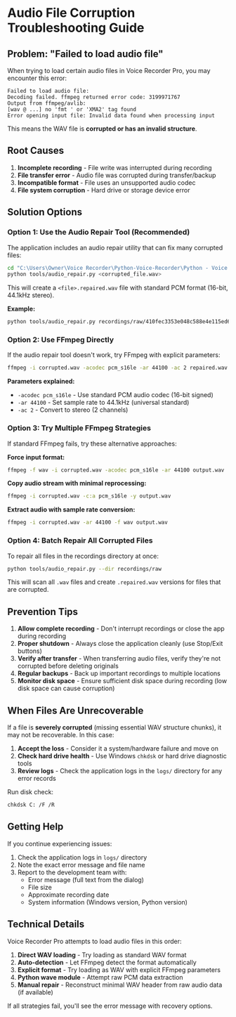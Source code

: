 # Audio File Corruption Troubleshooting Guide

## Problem: "Failed to load audio file"

When trying to load certain audio files in Voice Recorder Pro, you may encounter this error:

```
Failed to load audio file: 
Decoding failed. ffmpeg returned error code: 3199971767
Output from ffmpeg/avlib:
[wav @ ...] no 'fmt ' or 'XMA2' tag found
Error opening input file: Invalid data found when processing input
```

This means the WAV file is **corrupted or has an invalid structure**.

## Root Causes

1. **Incomplete recording** - File write was interrupted during recording
2. **File transfer error** - Audio file was corrupted during transfer/backup
3. **Incompatible format** - File uses an unsupported audio codec
4. **File system corruption** - Hard drive or storage device error

## Solution Options

### Option 1: Use the Audio Repair Tool (Recommended)

The application includes an audio repair utility that can fix many corrupted files:

```bash
cd "C:\Users\Owner\Voice Recorder\Python-Voice-Recorder\Python - Voice Recorder"
python tools/audio_repair.py <corrupted_file.wav>
```

This will create a `<file>.repaired.wav` file with standard PCM format (16-bit, 44.1kHz stereo).

**Example:**
```bash
python tools/audio_repair.py recordings/raw/410fec3353e048c588e4e115ed617a93.wav
```

### Option 2: Use FFmpeg Directly

If the audio repair tool doesn't work, try FFmpeg with explicit parameters:

```bash
ffmpeg -i corrupted.wav -acodec pcm_s16le -ar 44100 -ac 2 repaired.wav
```

**Parameters explained:**
- `-acodec pcm_s16le` - Use standard PCM audio codec (16-bit signed)
- `-ar 44100` - Set sample rate to 44.1kHz (universal standard)
- `-ac 2` - Convert to stereo (2 channels)

### Option 3: Try Multiple FFmpeg Strategies

If standard FFmpeg fails, try these alternative approaches:

**Force input format:**
```bash
ffmpeg -f wav -i corrupted.wav -acodec pcm_s16le -ar 44100 output.wav
```

**Copy audio stream with minimal reprocessing:**
```bash
ffmpeg -i corrupted.wav -c:a pcm_s16le -y output.wav
```

**Extract audio with sample rate conversion:**
```bash
ffmpeg -i corrupted.wav -ar 44100 -f wav output.wav
```

### Option 4: Batch Repair All Corrupted Files

To repair all files in the recordings directory at once:

```bash
python tools/audio_repair.py --dir recordings/raw
```

This will scan all `.wav` files and create `.repaired.wav` versions for files that are corrupted.

## Prevention Tips

1. **Allow complete recording** - Don't interrupt recordings or close the app during recording
2. **Proper shutdown** - Always close the application cleanly (use Stop/Exit buttons)
3. **Verify after transfer** - When transferring audio files, verify they're not corrupted before deleting originals
4. **Regular backups** - Back up important recordings to multiple locations
5. **Monitor disk space** - Ensure sufficient disk space during recording (low disk space can cause corruption)

## When Files Are Unrecoverable

If a file is **severely corrupted** (missing essential WAV structure chunks), it may not be recoverable. In this case:

1. **Accept the loss** - Consider it a system/hardware failure and move on
2. **Check hard drive health** - Use Windows `chkdsk` or hard drive diagnostic tools
3. **Review logs** - Check the application logs in the `logs/` directory for any error records

Run disk check:
```bash
chkdsk C: /F /R
```

## Getting Help

If you continue experiencing issues:

1. Check the application logs in `logs/` directory
2. Note the exact error message and file name
3. Report to the development team with:
   - Error message (full text from the dialog)
   - File size
   - Approximate recording date
   - System information (Windows version, Python version)

## Technical Details

Voice Recorder Pro attempts to load audio files in this order:

1. **Direct WAV loading** - Try loading as standard WAV format
2. **Auto-detection** - Let FFmpeg detect the format automatically
3. **Explicit format** - Try loading as WAV with explicit FFmpeg parameters
4. **Python wave module** - Attempt raw PCM data extraction
5. **Manual repair** - Reconstruct minimal WAV header from raw audio data (if available)

If all strategies fail, you'll see the error message with recovery options.
